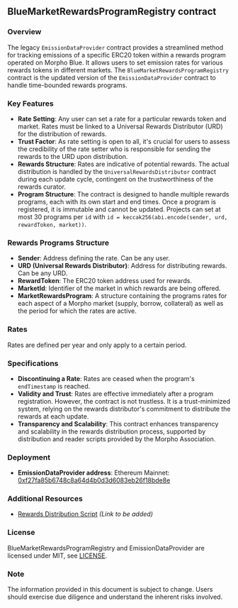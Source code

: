 ## BlueMarketRewardsProgramRegistry contract

### Overview

The legacy `EmissionDataProvider` contract provides a streamlined method for tracking emissions of a specific ERC20 token within a rewards program operated on Morpho Blue. It allows users to set emission rates for various rewards tokens in different markets. The `BlueMarketRewardsProgramRegistry` contract is the updated version of the `EmissionDataProvider` contract to handle time-bounded rewards programs.

### Key Features

- **Rate Setting**: Any user can set a rate for a particular rewards token and market. Rates must be linked to a Universal Rewards Distributor (URD) for the distribution of rewards.
- **Trust Factor**: As rate setting is open to all, it's crucial for users to assess the credibility of the rate setter who is responsible for sending the rewards to the URD upon distribution.
- **Rewards Structure**: Rates are indicative of potential rewards. The actual distribution is handled by the `UniversalRewardsDistributor` contract during each update cycle, contingent on the trustworthiness of the rewards curator.
- **Program Structure**: The contract is designed to handle multiple rewards programs, each with its own start and end times. Once a program is registered, it is immutable and cannot be updated. Projects can set at most 30 programs per `id` with `id = keccak256(abi.encode(sender, urd, rewardToken, market))`.

### Rewards Programs Structure

- **Sender**: Address defining the rate. Can be any user.
- **URD (Universal Rewards Distributor)**: Address for distributing rewards. Can be any URD.
- **RewardToken**: The ERC20 token address used for rewards.
- **MarketId**: Identifier of the market in which rewards are being offered.
- **MarketRewardsProgram**: A structure containing the programs rates for each aspect of a Morpho market (supply, borrow, collateral) as well as the period for which the rates are active.

### Rates

Rates are defined per year and only apply to a certain period.

### Specifications

- **Discontinuing a Rate**: Rates are ceased when the program's `endTimestamp` is reached.
- **Validity and Trust**: Rates are effective immediately after a program registration. However, the contract is not trustless. It is a trust-minimized system, relying on the rewards distributor's commitment to distribute the rewards at each update.
- **Transparency and Scalability**: This contract enhances transparency and scalability in the rewards distribution process, supported by distribution and reader scripts provided by the Morpho Association.

### Deployment

- **EmissionDataProvider address**: Ethereum Mainnet: [0xf27fa85b6748c8a64d4b0d3d6083eb26f18bde8e](https://etherscan.io/address/0xf27fa85b6748c8a64d4b0d3d6083eb26f18bde8e)

### Additional Resources

- [Rewards Distribution Script](#) _(Link to be added)_

### License

BlueMarketRewardsProgramRegistry and EmissionDataProvider are licensed under MIT, see [LICENSE](./LICENSE).

### Note

The information provided in this document is subject to change. Users should exercise due diligence and understand the inherent risks involved.
